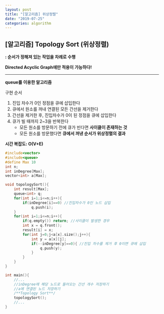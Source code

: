 ```yaml
---
layout: post
title: "[알고리즘] 위상정렬"
date: "2019-07-25"
categories: algorithm
---
```


## [알고리즘] Topology Sort (위상정렬)

**: 순서가 정해져 있는 작업을 차례로 수행**

**Directed Acyclic Graph에만 적용이 가능하다!**

------

**queue를 이용한 알고리즘**

구현 순서

1. 진입 차수가 0인 정점을 큐에 삽입한다
2. 큐에서 원소를 꺼내 연결된 모든 간선을 제거한다
3. 간선을 제거한 후, 진입차수가 0이 된 정점을 큐에 삽입한다
4. 큐가 빌 때까지 2~3을 반복한다
   - 모든 원소를 방문하기 전에 큐가 빈다면 **사이클이 존재하는 것**
   - 모든 원소를 방문했다면 **큐에서 꺼낸 순서가 위상정렬의 결과**



**시간 복잡도: O(V+E)**

```c++
#include<vector>
#include<queue>
#define Max 10 
int n;
int inDegree[Max];
vector<int> a[Max];

void topologySort(){
    int result[Max];
    queue<int> q;
    for(int i=1;i<=n;i++){
        if(inDegree[i]==0) //진입차수가 0인 노드 삽입
            q.push(i);
    }
    for(int i=1;i<=n;i++){
        if(q.empty()) return; //사이클이 발생한 경우
        int x = q.front();
        result[i] = x;
        for(int j=0;j<a[x].size();j++){
            int y = a[x][j];
            if(--inDegree[y]==0){ //진입 차수를 제거 후 0이면 큐에 삽입
                q.push(y);
            }
        }
    }
}

int main(){
    //...
    //inDegree에 해당 노드로 들어오는 간선 개수 저장하기
    //a에 연결된 노드 저장하기
    /**Topology Sort**/
    topologySort(); 
    //...
}
```

